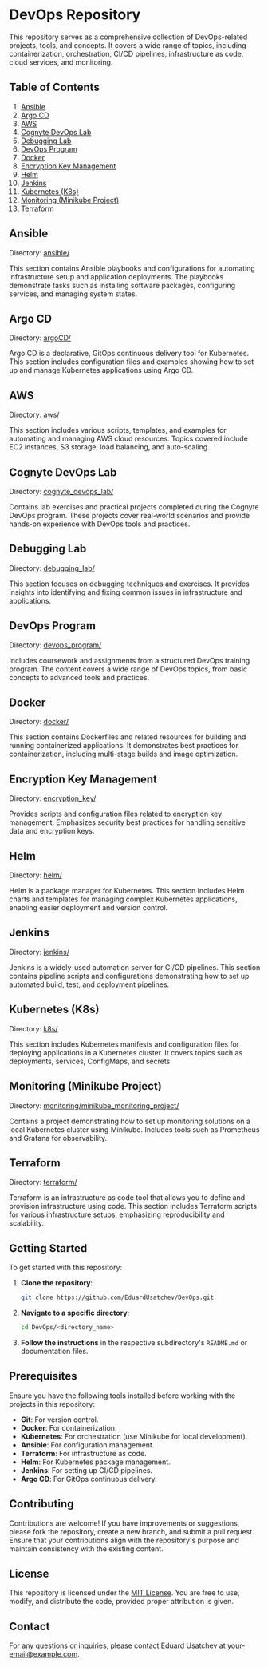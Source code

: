 
# DevOps Repository

This repository serves as a comprehensive collection of DevOps-related projects, tools, and concepts. It covers a wide range of topics, including containerization, orchestration, CI/CD pipelines, infrastructure as code, cloud services, and monitoring.

## Table of Contents

1. [Ansible](#ansible)
2. [Argo CD](#argo-cd)
3. [AWS](#aws)
4. [Cognyte DevOps Lab](#cognyte-devops-lab)
5. [Debugging Lab](#debugging-lab)
6. [DevOps Program](#devops-program)
7. [Docker](#docker)
8. [Encryption Key Management](#encryption-key-management)
9. [Helm](#helm)
10. [Jenkins](#jenkins)
11. [Kubernetes (K8s)](#kubernetes-k8s)
12. [Monitoring (Minikube Project)](#monitoring-minikube-project)
13. [Terraform](#terraform)

## Ansible

Directory: [ansible/](./ansible)

This section contains Ansible playbooks and configurations for automating infrastructure setup and application deployments. The playbooks demonstrate tasks such as installing software packages, configuring services, and managing system states.

## Argo CD

Directory: [argoCD/](./argoCD)

Argo CD is a declarative, GitOps continuous delivery tool for Kubernetes. This section includes configuration files and examples showing how to set up and manage Kubernetes applications using Argo CD.

## AWS

Directory: [aws/](./aws)

This section includes various scripts, templates, and examples for automating and managing AWS cloud resources. Topics covered include EC2 instances, S3 storage, load balancing, and auto-scaling.

## Cognyte DevOps Lab

Directory: [cognyte_devops_lab/](./cognyte_devops_lab)

Contains lab exercises and practical projects completed during the Cognyte DevOps program. These projects cover real-world scenarios and provide hands-on experience with DevOps tools and practices.

## Debugging Lab

Directory: [debugging_lab/](./debugging_lab)

This section focuses on debugging techniques and exercises. It provides insights into identifying and fixing common issues in infrastructure and applications.

## DevOps Program

Directory: [devops_program/](./devops_program)

Includes coursework and assignments from a structured DevOps training program. The content covers a wide range of DevOps topics, from basic concepts to advanced tools and practices.

## Docker

Directory: [docker/](./docker)

This section contains Dockerfiles and related resources for building and running containerized applications. It demonstrates best practices for containerization, including multi-stage builds and image optimization.

## Encryption Key Management

Directory: [encryption_key/](./encryption_key)

Provides scripts and configuration files related to encryption key management. Emphasizes security best practices for handling sensitive data and encryption keys.

## Helm

Directory: [helm/](./helm)

Helm is a package manager for Kubernetes. This section includes Helm charts and templates for managing complex Kubernetes applications, enabling easier deployment and version control.

## Jenkins

Directory: [jenkins/](./jenkins)

Jenkins is a widely-used automation server for CI/CD pipelines. This section contains pipeline scripts and configurations demonstrating how to set up automated build, test, and deployment pipelines.

## Kubernetes (K8s)

Directory: [k8s/](./k8s)

This section includes Kubernetes manifests and configuration files for deploying applications in a Kubernetes cluster. It covers topics such as deployments, services, ConfigMaps, and secrets.

## Monitoring (Minikube Project)

Directory: [monitoring/minikube_monitoring_project/](./monitoring/minikube_monitoring_project)

Contains a project demonstrating how to set up monitoring solutions on a local Kubernetes cluster using Minikube. Includes tools such as Prometheus and Grafana for observability.

## Terraform

Directory: [terraform/](./terraform)

Terraform is an infrastructure as code tool that allows you to define and provision infrastructure using code. This section includes Terraform scripts for various infrastructure setups, emphasizing reproducibility and scalability.

## Getting Started

To get started with this repository:

1. **Clone the repository**:

   ```bash
   git clone https://github.com/EduardUsatchev/DevOps.git
   ```

2. **Navigate to a specific directory**:

   ```bash
   cd DevOps/<directory_name>
   ```

3. **Follow the instructions** in the respective subdirectory's `README.md` or documentation files.

## Prerequisites

Ensure you have the following tools installed before working with the projects in this repository:

- **Git**: For version control.
- **Docker**: For containerization.
- **Kubernetes**: For orchestration (use Minikube for local development).
- **Ansible**: For configuration management.
- **Terraform**: For infrastructure as code.
- **Helm**: For Kubernetes package management.
- **Jenkins**: For setting up CI/CD pipelines.
- **Argo CD**: For GitOps continuous delivery.

## Contributing

Contributions are welcome! If you have improvements or suggestions, please fork the repository, create a new branch, and submit a pull request. Ensure that your contributions align with the repository's purpose and maintain consistency with the existing content.

## License

This repository is licensed under the [MIT License](LICENSE). You are free to use, modify, and distribute the code, provided proper attribution is given.

## Contact

For any questions or inquiries, please contact Eduard Usatchev at [your-email@example.com](mailto:your-email@example.com).
